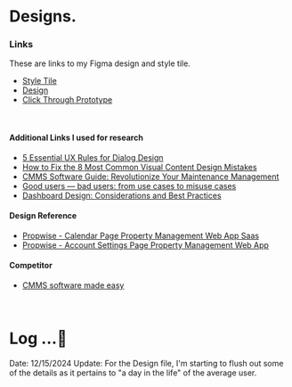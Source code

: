 # Designs.

### Links

These are links to my Figma design and style tile.

- [Style Tile](https://www.figma.com/design/fAdnEzrqMpRch4UDowDpuV/StyleTile?node-id=0-1&t=gqYNkXs4XqGUCl0V-1)
- [Design](https://www.figma.com/design/bAm3I5rbR2JFqRAb0gFRb6/Untitled?node-id=21-1271&m=dev&t=KKStS30Qus2pPtrP-1)
- [Click Through Prototype](https://www.figma.com/proto/bAm3I5rbR2JFqRAb0gFRb6/Untitled?page-id=0%3A1&node-id=1-10&viewport=960%2C306%2C0.34&t=bpZHSiLak9yeAkvD-1&scaling=scale-down&content-scaling=fixed&starting-point-node-id=1%3A3)

<br>

#### Additional Links I used for research

- [5 Essential UX Rules for Dialog Design](https://uxplanet.org/5-essential-ux-rules-for-dialog-design-4de258c22116)
- [How to Fix the 8 Most Common Visual Content Design Mistakes](https://www.columnfivemedia.com/8-design-mistakes-ruin-your-visual-content-easy-fixes/)
- [CMMS Software Guide: Revolutionize Your Maintenance Management](https://www.getmaintainx.com/blog/what-is-cmms)
- [Good users — bad users: from use cases to misuse cases](https://uxdesign.cc/good-users-bad-users-from-use-cases-to-misuse-cases-cd4cc0424e3a)
- [Dashboard Design: Considerations and Best Practices](https://www.toptal.com/designers/data-visualization/dashboard-design-best-practices)

#### Design Reference

- [Propwise - Calendar Page Property Management Web App Saas](https://dribbble.com/shots/22727013-Propwise-Calendar-Page-Property-Management-Web-App-Saas)
- [Propwise - Account Settings Page Property Management Web App](https://dribbble.com/shots/22737318-Propwise-Account-Settings-Page-Property-Management-Web-App)

#### Competitor

- [CMMS software made easy](https://www.mtcpro.com/maintenance-pro/)

  <br>

# Log ...🚀

Date: 12/15/2024
Update: For the Design file, I'm starting to flush out some of the details as it pertains to "a day in the life" of the average user.
